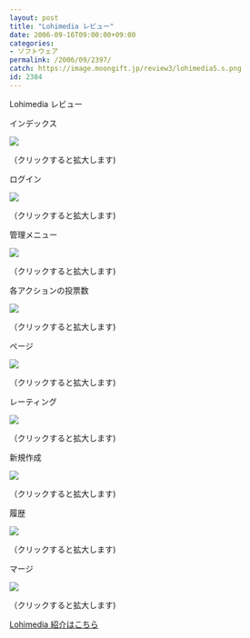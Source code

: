 ```yaml
---
layout: post
title: "Lohimedia レビュー"
date: 2006-09-16T09:00:00+09:00
categories:
- ソフトウェア
permalink: /2006/09/2397/
catch: https://image.moongift.jp/review3/lohimedia5.s.png
id: 2384
---
```

Lohimedia レビュー  
<!--more-->

インデックス

  

[![](https://image.moongift.jp/review3/lohimedia1.s.png)](https://image.moongift.jp/review3/lohimedia1.png)  
  
（クリックすると拡大します)

  

ログイン

  

[![](https://image.moongift.jp/review3/lohimedia2.s.png)](https://image.moongift.jp/review3/lohimedia2.png)  
  
（クリックすると拡大します)

  

管理メニュー

  

[![](https://image.moongift.jp/review3/lohimedia3.s.png)](https://image.moongift.jp/review3/lohimedia3.png)  
  
（クリックすると拡大します)

  

各アクションの投票数

  

[![](https://image.moongift.jp/review3/lohimedia4.s.png)](https://image.moongift.jp/review3/lohimedia4.png)  
  
（クリックすると拡大します)

  

ページ

  

[![](https://image.moongift.jp/review3/lohimedia5.s.png)](https://image.moongift.jp/review3/lohimedia5.png)  
  
（クリックすると拡大します)

  

レーティング

  

[![](https://image.moongift.jp/review3/lohimedia6.s.png)](https://image.moongift.jp/review3/lohimedia6.png)  
  
（クリックすると拡大します)

  

新規作成

  

[![](https://image.moongift.jp/review3/lohimedia7.s.png)](https://image.moongift.jp/review3/lohimedia7.png)  
  
（クリックすると拡大します)

  

履歴

  

[![](https://image.moongift.jp/review3/lohimedia8.s.png)](https://image.moongift.jp/review3/lohimedia8.png)  
  
（クリックすると拡大します)

  

マージ

  

[![](https://image.moongift.jp/review3/lohimedia9.s.png)](https://image.moongift.jp/review3/lohimedia9.png)  
  
（クリックすると拡大します)

  

[Lohimedia 紹介はこちら](http://oss.moongift.jp/intro/i-2396.html)

